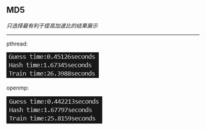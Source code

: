 ## MD5
*只选择最有利于提高加速比的结果展示*
***
pthread:

![62d0e3b0f6b98c359833ef74756c70d1.png](./_resources/62d0e3b0f6b98c359833ef74756c70d1.png)

openmp:

![6e4466dec79247bac625bd304474c826.png](./_resources/6e4466dec79247bac625bd304474c826.png)
